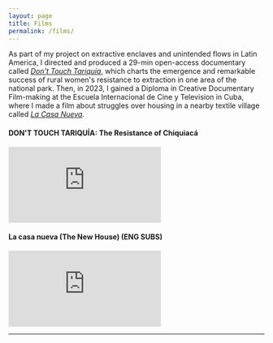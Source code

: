 ```yaml
---
layout: page
title: Films
permalink: /films/
---
```


As part of my project on extractive enclaves and unintended flows in Latin America, I directed and produced a 29-min open-access documentary called [*Don't Touch Tariquía*](https://www.youtube.com/watch?v=R3SbF-nGZbI), which charts the emergence and remarkable success of rural women's resistance to extraction in one area of the national park. Then, in 2023, I gained a Diploma in Creative Documentary Film-making at the Escuela Internacional de Cine y Television in Cuba, where I made a film about struggles over housing in a nearby textile village called [*La Casa Nueva*](https://www.youtube.com/watch?v=rTmq6xQzOkY).


#### DON'T TOUCH TARIQUÍA: The Resistance of Chiquiacá
<div class="video-container">
  <iframe src="https://www.youtube.com/embed/R3SbF-nGZbI" frameborder="0" allowfullscreen></iframe>
</div>


#### La casa nueva (The New House) (ENG SUBS)
<div class="video-container">
  <iframe src="https://www.youtube.com/embed/rTmq6xQzOkY" frameborder="0" allowfullscreen></iframe>
</div>

---

